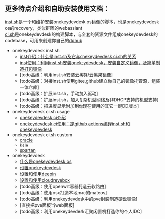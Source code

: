 

更多特点介绍和自助安装使用文档：
-------

[inst.sh](../instintro/)是一个和维护安装onekeydevdesk os镜像的脚本，也是onekeydevdesk os的recovery，类似群晖的webassiant   
[ci.sh](../ciintro/)是onekeydevdesk的构建脚本，与全套的资源文件组成onekeydevdesk的codebase，可用来创建你自己的[ddhub](p/ciusage/)

+  onekeydevdesk inst.sh
     +  [inst介绍：什么是inst.sh及它与onekeydevdesk ci.sh的关系](../instintro/)
     +  [inst使用：利用inst.sh安装onekeydevdesk，安装自定义镜像，及简单制造打包镜像](../instusage/)
     +  [todo高级：利用inst.sh安装云黑群/云黑果镜像]
     +  [todo高级：对接inst.sh使用gitee,github建立你自己的镜像托管源，组装一体仓库]
     +  [todo高级：扩展inst.sh，手动加入驱动]
     +  [todo高级：扩展inst.sh，加入复杂机型网络及非DHCP支持的机型支持]
     +  [todo高级：把进度显示附加到你现在使用的其它一键DD版本]
+  onekeydevdesk ci.sh usage
     +  [onekeydevdesk ci介绍](../ciintro/)
     +  [onekeydevdesk ci使用：跑github actions编译inst.sh和onekeydevdesk](../ciusage/)
+  onekeydevdesk ci.sh custom
     +  [oracle](../cicustom/)
     +  [ksle](../cicustom/)
     +  [spartan](../cicustom/)
+  onekeydevdesk
     +  [什么是onekeydevdesk os](../1kddintro/)
     +  [设置onekeydevdesk](../1kddusage/)
     +  [设置和使用deepin](../dpiusage/)
     +  [设置和使用cloudrevebox](../cloudreveboxusage/)
     +  [todo高级：使用openwrt容器打造云软路由]
     +  [todo高级：使用osx打造本地mac的mateos]
     +  [todo高级：利用onekeydevdesk中的pve封装制造硬盘镜像]
     +  [直接把pve面板当web面板]
     +  [todo高级：利用onekeydevdesk汇聚闲置机打造你的个人IDC]
